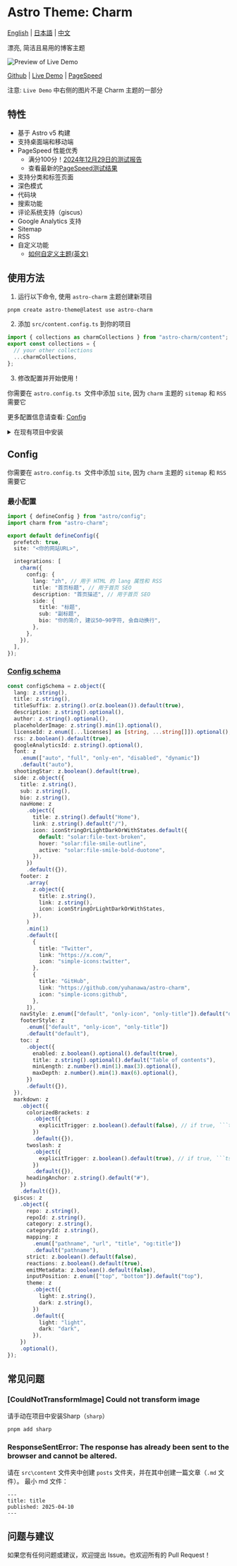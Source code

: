 # Astro Theme: Charm

[English](./README.md) | [日本語](./README-ja.md) | [中文](./README-zh-cn.md)


漂亮, 简洁且易用的博客主题

![Preview of Live Demo](docs/Charm-Theme-Preview-20250211.png "Charm-Theme-Preview-20250211")

[Github](https://github.com/yuhanawa/astro-charm) | [Live Demo](https://astro-charm.vercel.app/) | [PageSpeed](https://pagespeed.web.dev/analysis?url=https%3A%2F%2Fastro-charm.vercel.app%2F)

注意: `Live Demo` 中右侧的图片不是 Charm 主题的一部分

## 特性

- 基于 Astro v5 构建
- 支持桌面端和移动端
- PageSpeed 性能优秀
  - 满分100分！[2024年12月29日的测试报告](https://pagespeed.web.dev/analysis/https-astro-charm-vercel-app/g1cxq98foh)
  - 查看最新的[PageSpeed测试结果](https://pagespeed.web.dev/analysis?url=https%3A%2F%2Fastro-charm.vercel.app%2F)
- 支持分类和标签页面
- 深色模式
- 代码块
- 搜索功能
- 评论系统支持（giscus）
- Google Analytics 支持
- Sitemap
- RSS
- 自定义功能
  - [如何自定义主题(英文)](https://astro-charm.vercel.app/posts/custom)

## 使用方法

1. 运行以下命令, 使用 `astro-charm` 主题创建新项目

```bash
pnpm create astro-theme@latest use astro-charm
```

2. 添加 `src/content.config.ts` 到你的项目

```ts
import { collections as charmCollections } from "astro-charm/content";
export const collections = {
  // your other collections
  ...charmCollections,
};
```

3. 修改配置并开始使用！

你需要在 `astro.config.ts `文件中添加 `site`, 因为 `charm` 主题的 `sitemap` 和 `RSS` 需要它

更多配置信息请查看: [Config](#config)

<details>
  <summary>在现有项目中安装</summary>

1. 在你的项目中安装 `astro-charm`:

```bash
pnpm astro add astro-charm
```

2. 修改 `src/content.config.ts` 文件:

```ts
import { collections as charmCollections } from "astro-charm/content";
export const collections = {
  // your other collections
  ...charmCollections,
};
```

3. 修改 `astro.config.ts` 文件:


```ts
import { defineConfig } from "astro/config";
import charm from "astro-charm";

export default defineConfig({
  prefetch: true,
  site: "<你的网站URL>",

  integrations: [
    charm({
      config: {
        lang: "zh", // 用于 HTML 的 lang 属性和 RSS
        title: "首页标题", // 用于首页 SEO
        description: "首页描述", // 用于首页 SEO
        side: {
          title: "标题",
          sub: "副标题",
          bio: "你的简介, 建议50~90字符, 会自动换行",
        },
        // more config
      },
    }),
  ],
});
```

</details>

## Config

你需要在 `astro.config.ts `文件中添加 `site`, 因为 `charm` 主题的 `sitemap` 和 `RSS` 需要它

### 最小配置

```ts
import { defineConfig } from "astro/config";
import charm from "astro-charm";

export default defineConfig({
  prefetch: true,
  site: "<你的网站URL>",

  integrations: [
    charm({
      config: {
        lang: "zh", // 用于 HTML 的 lang 属性和 RSS
        title: "首页标题", // 用于首页 SEO
        description: "首页描述", // 用于首页 SEO
        side: {
          title: "标题",
          sub: "副标题",
          bio: "你的简介, 建议50~90字符, 会自动换行",
        },
      },
    }),
  ],
});
```

### [Config schema](https://github.com/Yuhanawa/astro-charm/blob/main/package/index.ts#L59-L161)

```ts
const configSchema = z.object({
  lang: z.string(),
  title: z.string(),
  titleSuffix: z.string().or(z.boolean()).default(true),
  description: z.string().optional(),
  author: z.string().optional(),
  placeholderImage: z.string().min(1).optional(),
  licenseId: z.enum([...licenses] as [string, ...string[]]).optional(),
  rss: z.boolean().default(true),
  googleAnalyticsId: z.string().optional(),
  font: z
    .enum(["auto", "full", "only-en", "disabled", "dynamic"])
    .default("auto"),
  shootingStar: z.boolean().default(true),
  side: z.object({
    title: z.string(),
    sub: z.string(),
    bio: z.string(),
    navHome: z
      .object({
        title: z.string().default("Home"),
        link: z.string().default("/"),
        icon: iconStringOrLightDarkOrWithStates.default({
          default: "solar:file-text-broken",
          hover: "solar:file-smile-outline",
          active: "solar:file-smile-bold-duotone",
        }),
      })
      .default({}),
    footer: z
      .array(
        z.object({
          title: z.string(),
          link: z.string(),
          icon: iconStringOrLightDarkOrWithStates,
        }),
      )
      .min(1)
      .default([
        {
          title: "Twitter",
          link: "https://x.com/",
          icon: "simple-icons:twitter",
        },
        {
          title: "GitHub",
          link: "https://github.com/yuhanawa/astro-charm",
          icon: "simple-icons:github",
        },
      ]),
    navStyle: z.enum(["default", "only-icon", "only-title"]).default("default"),
    footerStyle: z
      .enum(["default", "only-icon", "only-title"])
      .default("default"),
    toc: z
      .object({
        enabled: z.boolean().optional().default(true),
        title: z.string().optional().default("Table of contents"),
        minLength: z.number().min(1).max(3).optional(),
        maxDepth: z.number().min(1).max(6).optional(),
      })
      .default({}),
  }),
  markdown: z
    .object({
      colorizedBrackets: z
        .object({
          explicitTrigger: z.boolean().default(false), // if true, ```ts colorize-brackets
        })
        .default({}),
      twoslash: z
        .object({
          explicitTrigger: z.boolean().default(true), // if true, ```ts twoslash
        })
        .default({}),
      headingAnchor: z.string().default("#"),
    })
    .default({}),
  giscus: z
    .object({
      repo: z.string(),
      repoId: z.string(),
      category: z.string(),
      categoryId: z.string(),
      mapping: z
        .enum(["pathname", "url", "title", "og:title"])
        .default("pathname"),
      strict: z.boolean().default(false),
      reactions: z.boolean().default(true),
      emitMetadata: z.boolean().default(false),
      inputPosition: z.enum(["top", "bottom"]).default("top"),
      theme: z
        .object({
          light: z.string(),
          dark: z.string(),
        })
        .default({
          light: "light",
          dark: "dark",
        }),
    })
    .optional(),
});
```

## 常见问题

### [CouldNotTransformImage] Could not transform image

请手动在项目中安装Sharp（`sharp`）

```bash
pnpm add sharp
```


### ResponseSentError: The response has already been sent to the browser and cannot be altered.

请在 `src\content` 文件夹中创建 `posts` 文件夹，并在其中创建一篇文章（`.md` 文件）。
最小 md 文件：

```
---
title: title
published: 2025-04-10
---

```


## 问题与建议

如果您有任何问题或建议，欢迎提出 Issue。也欢迎所有的 Pull Request！
